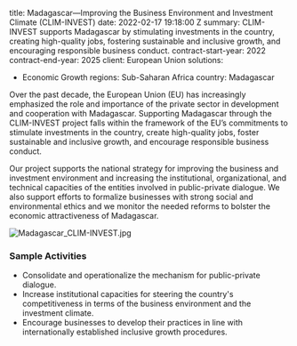
title: Madagascar—Improving the Business Environment and Investment Climate (CLIM-INVEST)
date: 2022-02-17 19:18:00 Z
summary: CLIM-INVEST supports Madagascar by stimulating investments in the country,
  creating high-quality jobs, fostering sustainable and inclusive growth, and encouraging
  responsible business conduct.
contract-start-year: 2022
contract-end-year: 2025
client: European Union
solutions:
- Economic Growth
regions: Sub-Saharan Africa
country: Madagascar


Over the past decade, the European Union (EU) has increasingly emphasized the role and importance of the private sector in development and cooperation with Madagascar. Supporting Madagascar through the CLIM-INVEST project falls within the framework of the EU’s commitments to stimulate investments in the country, create high-quality jobs, foster sustainable and inclusive growth, and encourage responsible business conduct.

Our project supports the national strategy for improving the business and investment environment and increasing the institutional, organizational, and technical capacities of the entities involved in public-private dialogue. We also support efforts to formalize businesses with strong social and environmental ethics and we monitor the needed reforms to bolster the economic attractiveness of Madagascar.

![Madagascar_CLIM-INVEST.jpg](/uploads/Madagascar_CLIM-INVEST.jpg)

### Sample Activities

* Consolidate and operationalize the mechanism for public-private dialogue.
* Increase institutional capacities for steering the country's competitiveness in terms of the business environment and the investment climate.
* Encourage businesses to develop their practices in line with internationally established inclusive growth procedures.
